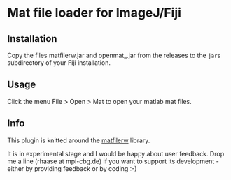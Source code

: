# Mat file loader for ImageJ/Fiji

## Installation

Copy the files matfilerw.jar and openmat_.jar from the releases to the `jars` subdirectory of your Fiji installation.

## Usage

Click the menu File > Open > Mat to open your matlab mat files.

## Info

This plugin is knitted around the [matfilerw](https://github.com/diffplug/matfilerw) library.

It is in experimental stage and I would be happy about user feedback. Drop me a line (rhaase at mpi-cbg.de) if you want to support its development - either by providing feedback or by coding :-)